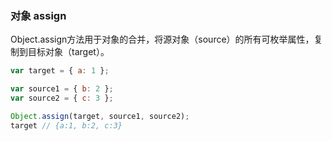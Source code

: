 ### 对象 assign

Object.assign方法用于对象的合并，将源对象（source）的所有可枚举属性，复制到目标对象（target）。
```js
var target = { a: 1 };

var source1 = { b: 2 };
var source2 = { c: 3 };

Object.assign(target, source1, source2);
target // {a:1, b:2, c:3}
```
